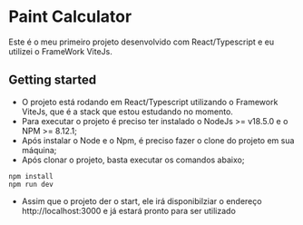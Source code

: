 # Paint Calculator

Este é o meu primeiro projeto desenvolvido com React/Typescript e eu utilizei o FrameWork ViteJs.

## Getting started

- O projeto está rodando em React/Typescript utilizando o Framework ViteJs, que é a stack que estou estudando no momento.
- Para executar o projeto é preciso ter instalado o NodeJs >= v18.5.0 e o NPM >= 8.12.1;
- Após instalar o Node e o Npm, é preciso fazer o clone do projeto em sua máquina;
- Após clonar o projeto, basta executar os comandos abaixo;

```
npm install
npm run dev
```

- Assim que o projeto der o start, ele irá disponibilziar o endereço http://localhost:3000 e já estará pronto para ser utilizado


